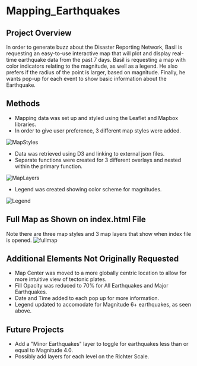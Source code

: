 # Mapping_Earthquakes
## Project Overview
In order to generate buzz about the Disaster Reporting Network, Basil is requesting an easy-to-use interactive map that will plot and display real-time earthquake data from the past 7 days.  Basil is requesting a map with color indicators relating to the magnitude, as well as a legend.  He also prefers if the radius of the point is larger, based on magnitude.  Finally, he wants pop-up for each event to show basic information about the Earthquake.

## Methods
- Mapping data was set up and styled using the Leaflet and Mapbox libraries.  
- In order to give user preference, 3 different map styles were added.

![MapStyles](https://user-images.githubusercontent.com/106561880/188359157-a48bfba4-c21b-461b-bcb4-05db108e68ec.png)

- Data was retrieved using D3 and linking to external json files.
- Separate functions were created for 3 different overlays and nested within the primary function.

![MapLayers](https://user-images.githubusercontent.com/106561880/188359176-ce8eb5f9-dbd8-4fdc-8f06-5545da0c53d8.png)

- Legend was created showing color scheme for magnitudes.

![Legend](https://user-images.githubusercontent.com/106561880/188359185-109624c0-e115-40c2-b970-4483139dbb50.png)

## Full Map as Shown on index.html File
Note there are three map styles and 3 map layers that show when index file is opened.
![fullmap](https://user-images.githubusercontent.com/106561880/188774484-1274c755-516f-4a55-b1cc-5aca1d6fd98c.png)


## Additional Elements Not Originally Requested
- Map Center was moved to a more globally centric location to allow for more intuitive view of tectonic plates.
- Fill Opacity was reduced to 70% for All Earthquakes and Major Earthquakes.
- Date and Time added to each pop up for more information.
- Legend updated to accomodate for Magnitude 6+ earthquakes, as seen above.

## Future Projects
- Add a "Minor Earthquakes" layer to toggle for earthquakes less than or equal to Magnitude 4.0.
- Possibly add layers for each level on the Richter Scale.
